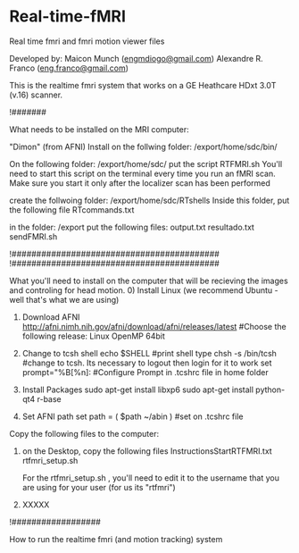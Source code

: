 # Real-time-fMRI
Real time fmri and fmri motion viewer files

Developed by:
Maicon Munch (engmdiogo@gmail.com)
Alexandre R. Franco (eng.franco@gmail.com)

This is the realtime fmri system that works on a GE Heathcare HDxt 3.0T (v.16) scanner. 

!#######

What needs to be installed on the MRI computer:

"Dimon" (from AFNI)
Install on the follwing folder:
/export/home/sdc/bin/

On the following folder:
   /export/home/sdc/
put the script
   RTFMRI.sh
You'll need to start this script on the terminal every time you run an fMRI scan. Make sure you start it only after the localizer scan has been performed  

create the follwoing folder:
  /export/home/sdc/RTshells
Inside this folder, put the following file
  RTcommands.txt

in the folder:
/export
put the following files:
  output.txt  resultado.txt  sendFMRI.sh

!##########################################
!##########################################

What you'll need to install on the computer that will be recieving the images and controling for head motion. 
0) Install Linux (we recommend Ubuntu - well that's what we are using)

1) Download AFNI
  http://afni.nimh.nih.gov/afni/download/afni/releases/latest
  #Choose the following release: Linux OpenMP 64bit

2) Change to tcsh shell
 echo $SHELL									#print shell type 
 chsh -s /bin/tcsh							#change to tcsh. Its necessary to logout then login for it to work
 set prompt="%B[%n]: 						#Configure Prompt in .tcshrc file in home folder   			

3) Install Packages
  sudo apt-get install libxp6
  sudo apt-get install python-qt4 r-base

4) Set AFNI path
  set path = ( $path ~/abin ) 				#set on .tcshrc file

Copy the following files to the computer:
1) on the Desktop, copy the following files 
   InstructionsStartRTFMRI.txt 
   rtfmri_setup.sh
   
   For the rtfmri_setup.sh , you'll need to edit it to the username that you are using for your user (for us its "rtfmri")
   
 2) XXXXX


!##################

How to run the realtime fmri (and motion tracking) system







